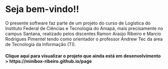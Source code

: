 # Seja bem-vindo!!
<html>
<head>
</head>
<body>
<p> O presente software faz parte de um projeto do curso de Logística do Instituto Federal de Ciências e Tecnologia do Amapá, 
mais precisamente no campus Santana, realizado pelos discentes Ramon Araújo Ribeiro e Marcio Rodrigues Pimentel tendo como
orientador o professor Andrew Tec da area de Tecnologia da Informação (TI). </p>
<p> <h4> Clique aqui para visualizar o projeto que ainda está em desenvolvimento > https://minibox-ribeiro.github.io/page </h4></p>
<body>

</html>
